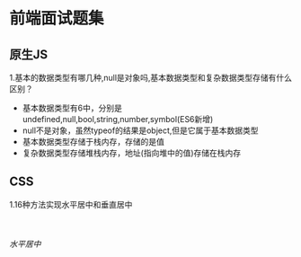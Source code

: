 # 前端面试题集
## 原生JS
<p>1.基本的数据类型有哪几种,null是对象吗,基本数据类型和复杂数据类型存储有什么区别？</p>
<ul>
  <li>基本数据类型有6中，分别是 undefined,null,bool,string,number,symbol(ES6新增)</li>
  <li>null不是对象，虽然typeof的结果是object,但是它属于基本数据类型</li>
  <li>基本数据类型存储于栈内存，存储的是值</li>
  <li>复杂数据类型存储堆栈内存，地址(指向堆中的值)存储在栈内存</li>
</ul>

## CSS
<p>1.16种方法实现水平居中和垂直居中</p></br>
<h6>水平居中</h6>

